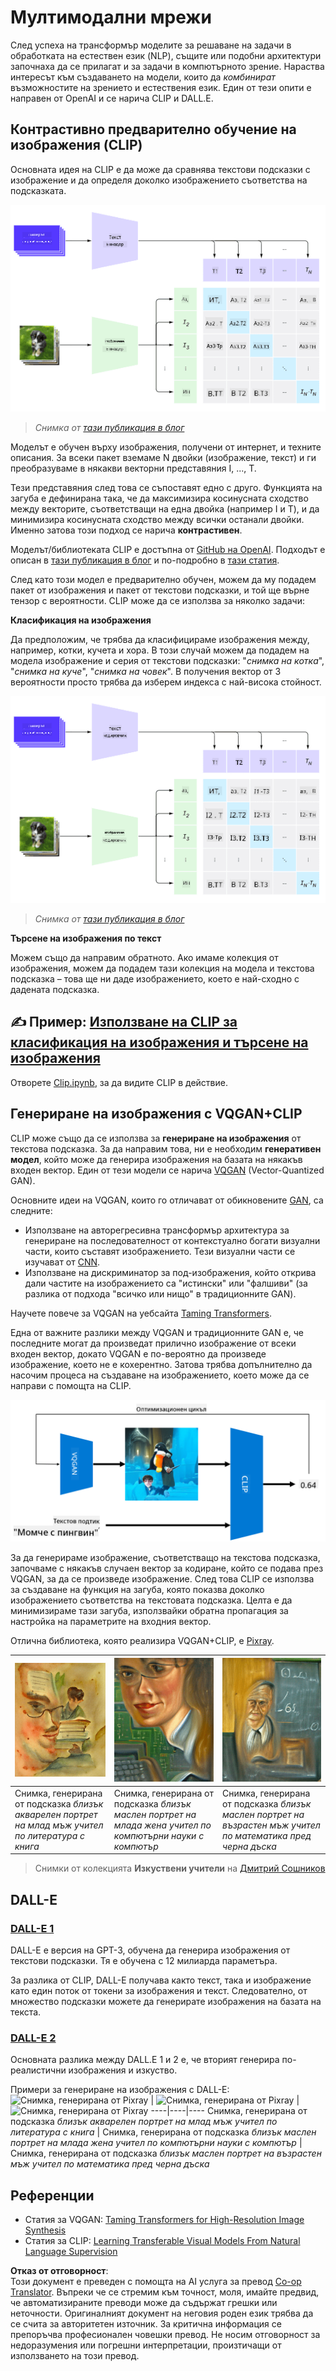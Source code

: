 <!--
CO_OP_TRANSLATOR_METADATA:
{
  "original_hash": "9c592c26aca16ca085d268c732284187",
  "translation_date": "2025-08-25T23:38:21+00:00",
  "source_file": "lessons/X-Extras/X1-MultiModal/README.md",
  "language_code": "bg"
}
-->
# Мултимодални мрежи

След успеха на трансформър моделите за решаване на задачи в обработката на естествен език (NLP), същите или подобни архитектури започнаха да се прилагат и за задачи в компютърното зрение. Нараства интересът към създаването на модели, които да *комбинират* възможностите на зрението и естествения език. Един от тези опити е направен от OpenAI и се нарича CLIP и DALL.E.

## Контрастивно предварително обучение на изображения (CLIP)

Основната идея на CLIP е да може да сравнява текстови подсказки с изображение и да определя доколко изображението съответства на подсказката.

![Архитектура на CLIP](../../../../../translated_images/clip-arch.b3dbf20b4e8ed8be1c38e2bc6100fd3cc257c33cda4692b301be91f791b13ea7.bg.png)

> *Снимка от [тази публикация в блог](https://openai.com/blog/clip/)*

Моделът е обучен върху изображения, получени от интернет, и техните описания. За всеки пакет вземаме N двойки (изображение, текст) и ги преобразуваме в някакви векторни представяния I, ..., T. 

Тези представяния след това се съпоставят едно с друго. Функцията на загуба е дефинирана така, че да максимизира косинусната сходство между векторите, съответстващи на една двойка (например I и T), и да минимизира косинусната сходство между всички останали двойки. Именно затова този подход се нарича **контрастивен**.

Моделът/библиотеката CLIP е достъпна от [GitHub на OpenAI](https://github.com/openai/CLIP). Подходът е описан в [тази публикация в блог](https://openai.com/blog/clip/) и по-подробно в [тази статия](https://arxiv.org/pdf/2103.00020.pdf).

След като този модел е предварително обучен, можем да му подадем пакет от изображения и пакет от текстови подсказки, и той ще върне тензор с вероятности. CLIP може да се използва за няколко задачи:

**Класификация на изображения**

Да предположим, че трябва да класифицираме изображения между, например, котки, кучета и хора. В този случай можем да подадем на модела изображение и серия от текстови подсказки: "*снимка на котка*", "*снимка на куче*", "*снимка на човек*". В получения вектор от 3 вероятности просто трябва да изберем индекса с най-висока стойност.

![CLIP за класификация на изображения](../../../../../translated_images/clip-class.3af42ef0b2b19369a633df5f20ddf4f5a01d6c8ffa181e9d3a0572c19f919f72.bg.png)

> *Снимка от [тази публикация в блог](https://openai.com/blog/clip/)*

**Търсене на изображения по текст**

Можем също да направим обратното. Ако имаме колекция от изображения, можем да подадем тази колекция на модела и текстова подсказка – това ще ни даде изображението, което е най-сходно с дадената подсказка.

## ✍️ Пример: [Използване на CLIP за класификация на изображения и търсене на изображения](../../../../../lessons/X-Extras/X1-MultiModal/Clip.ipynb)

Отворете [Clip.ipynb](../../../../../lessons/X-Extras/X1-MultiModal/Clip.ipynb), за да видите CLIP в действие.

## Генериране на изображения с VQGAN+CLIP

CLIP може също да се използва за **генериране на изображения** от текстова подсказка. За да направим това, ни е необходим **генеративен модел**, който може да генерира изображения на базата на някакъв входен вектор. Един от тези модели се нарича [VQGAN](https://compvis.github.io/taming-transformers/) (Vector-Quantized GAN).

Основните идеи на VQGAN, които го отличават от обикновените [GAN](../../4-ComputerVision/10-GANs/README.md), са следните:
* Използване на авторегресивна трансформър архитектура за генериране на последователност от контекстуално богати визуални части, които съставят изображението. Тези визуални части се изучават от [CNN](../../4-ComputerVision/07-ConvNets/README.md).
* Използване на дискриминатор за под-изображения, който открива дали частите на изображението са "истински" или "фалшиви" (за разлика от подхода "всичко или нищо" в традиционните GAN).

Научете повече за VQGAN на уебсайта [Taming Transformers](https://compvis.github.io/taming-transformers/).

Една от важните разлики между VQGAN и традиционните GAN е, че последните могат да произведат прилично изображение от всеки входен вектор, докато VQGAN е по-вероятно да произведе изображение, което не е кохерентно. Затова трябва допълнително да насочим процеса на създаване на изображението, което може да се направи с помощта на CLIP.

![Архитектура на VQGAN+CLIP](../../../../../translated_images/vqgan.5027fe05051dfa3101950cfa930303f66e6478b9bd273e83766731796e462d9b.bg.png)

За да генерираме изображение, съответстващо на текстова подсказка, започваме с някакъв случаен вектор за кодиране, който се подава през VQGAN, за да се произведе изображение. След това CLIP се използва за създаване на функция на загуба, която показва доколко изображението съответства на текстовата подсказка. Целта е да минимизираме тази загуба, използвайки обратна пропагация за настройка на параметрите на входния вектор.

Отлична библиотека, която реализира VQGAN+CLIP, е [Pixray](http://github.com/pixray/pixray).

![Снимка, генерирана от Pixray](../../../../../translated_images/a_closeup_watercolor_portrait_of_young_male_teacher_of_literature_with_a_book.2384968e9db8a0d09dc96de938b9f95bde8a7e1c721f48f286a7795bf16d56c7.bg.png) |  ![Снимка, генерирана от Pixray](../../../../../translated_images/a_closeup_oil_portrait_of_young_female_teacher_of_computer_science_with_a_computer.e0b6495f210a439077e1c32cc8afdf714e634fe24dc78dc5aa45fd2f560b0ed5.bg.png) | ![Снимка, генерирана от Pixray](../../../../../translated_images/a_closeup_oil_portrait_of_old_male_teacher_of_math.5362e67aa7fc2683b9d36a613b364deb7454760cd39205623fc1e3938fa133c0.bg.png)
----|----|----
Снимка, генерирана от подсказка *близък акварелен портрет на млад мъж учител по литература с книга* | Снимка, генерирана от подсказка *близък маслен портрет на млада жена учител по компютърни науки с компютър* | Снимка, генерирана от подсказка *близък маслен портрет на възрастен мъж учител по математика пред черна дъска*

> Снимки от колекцията **Изкуствени учители** на [Дмитрий Сошников](http://soshnikov.com)

## DALL-E
### [DALL-E 1](https://openai.com/research/dall-e)
DALL-E е версия на GPT-3, обучена да генерира изображения от текстови подсказки. Тя е обучена с 12 милиарда параметъра.

За разлика от CLIP, DALL-E получава както текст, така и изображение като един поток от токени за изображения и текст. Следователно, от множество подсказки можете да генерирате изображения на базата на текста.

### [DALL-E 2](https://openai.com/dall-e-2)
Основната разлика между DALL.E 1 и 2 е, че вторият генерира по-реалистични изображения и изкуство.

Примери за генериране на изображения с DALL-E:
![Снимка, генерирана от Pixray](../../../../../translated_images/DALL·E%202023-06-20%2015.56.56%20-%20a%20closeup%20watercolor%20portrait%20of%20young%20male%20teacher%20of%20literature%20with%20a%20book.6c235e8271d9ed10ce985d86aeb241a58518958647973af136912116b9518fce.bg.png) |  ![Снимка, генерирана от Pixray](../../../../../translated_images/DALL·E%202023-06-20%2015.57.43%20-%20a%20closeup%20oil%20portrait%20of%20young%20female%20teacher%20of%20computer%20science%20with%20a%20computer.f21dc4166340b6c8b4d1cb57efd1e22127407f9b28c9ac7afe11344065369e64.bg.png) | ![Снимка, генерирана от Pixray](../../../../../translated_images/DALL·E%202023-06-20%2015.58.42%20-%20%20a%20closeup%20oil%20portrait%20of%20old%20male%20teacher%20of%20mathematics%20in%20front%20of%20blackboard.d331c2dfbdc3f7c46aa65c0809066f5e7ed4b49609cd259852e760df21051e4a.bg.png)
----|----|----
Снимка, генерирана от подсказка *близък акварелен портрет на млад мъж учител по литература с книга* | Снимка, генерирана от подсказка *близък маслен портрет на млада жена учител по компютърни науки с компютър* | Снимка, генерирана от подсказка *близък маслен портрет на възрастен мъж учител по математика пред черна дъска*

## Референции

* Статия за VQGAN: [Taming Transformers for High-Resolution Image Synthesis](https://compvis.github.io/taming-transformers/paper/paper.pdf)
* Статия за CLIP: [Learning Transferable Visual Models From Natural Language Supervision](https://arxiv.org/pdf/2103.00020.pdf)

**Отказ от отговорност**:  
Този документ е преведен с помощта на AI услуга за превод [Co-op Translator](https://github.com/Azure/co-op-translator). Въпреки че се стремим към точност, моля, имайте предвид, че автоматизираните преводи може да съдържат грешки или неточности. Оригиналният документ на неговия роден език трябва да се счита за авторитетен източник. За критична информация се препоръчва професионален човешки превод. Не носим отговорност за недоразумения или погрешни интерпретации, произтичащи от използването на този превод.